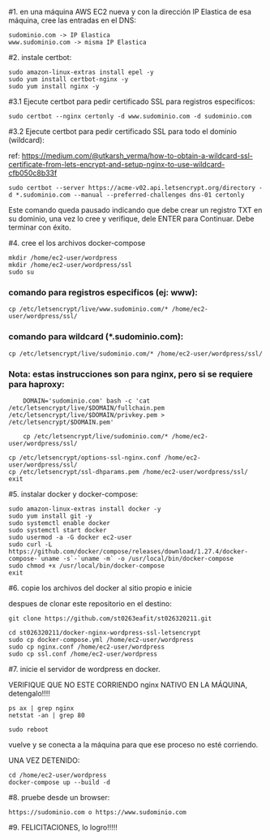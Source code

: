 #1. en una máquina AWS EC2 nueva y con la dirección IP Elastica de esa máquina, cree las entradas en el DNS:

    sudominio.com -> IP Elastica
    www.sudominio.com -> misma IP Elastica

#2. instale certbot:

    sudo amazon-linux-extras install epel -y
    sudo yum install certbot-nginx -y
    sudo yum install nginx -y

#3.1 Ejecute certbot para pedir certificado SSL para registros especificos:

    sudo certbot --nginx certonly -d www.sudominio.com -d sudominio.com

#3.2  Ejecute certbot para pedir certificado SSL para todo el dominio (wildcard):

ref: https://medium.com/@utkarsh_verma/how-to-obtain-a-wildcard-ssl-certificate-from-lets-encrypt-and-setup-nginx-to-use-wildcard-cfb050c8b33f

    sudo certbot --server https://acme-v02.api.letsencrypt.org/directory -d *.sudominio.com --manual --preferred-challenges dns-01 certonly

Este comando queda pausado indicando que debe crear un registro TXT en su dominio, una vez lo cree y verifique, dele ENTER para Continuar. Debe terminar con éxito.

#4. cree el los archivos docker-compose

    mkdir /home/ec2-user/wordpress
    mkdir /home/ec2-user/wordpress/ssl
    sudo su

### comando para registros especificos (ej: www):
    cp /etc/letsencrypt/live/www.sudominio.com/* /home/ec2-user/wordpress/ssl/

### comando para wildcard (*.sudominio.com):
    cp /etc/letsencrypt/live/sudominio.com/* /home/ec2-user/wordpress/ssl/

###     Nota: estas instrucciones son para nginx, pero si se requiere para haproxy:

        DOMAIN='sudominio.com' bash -c 'cat /etc/letsencrypt/live/$DOMAIN/fullchain.pem /etc/letsencrypt/live/$DOMAIN/privkey.pem > /etc/letsencrypt/$DOMAIN.pem'

        cp /etc/letsencrypt/live/sudominio.com/* /home/ec2-user/wordpress/ssl/

    cp /etc/letsencrypt/options-ssl-nginx.conf /home/ec2-user/wordpress/ssl/
    cp /etc/letsencrypt/ssl-dhparams.pem /home/ec2-user/wordpress/ssl/
    exit



#5. instalar docker y docker-compose:

    sudo amazon-linux-extras install docker -y
    sudo yum install git -y
    sudo systemctl enable docker
    sudo systemctl start docker
    sudo usermod -a -G docker ec2-user
    sudo curl -L https://github.com/docker/compose/releases/download/1.27.4/docker-compose-`uname -s`-`uname -m` -o /usr/local/bin/docker-compose
    sudo chmod +x /usr/local/bin/docker-compose
    exit

#6. copie los archivos del docker al sitio propio e inicie

despues de clonar este repositorio en el destino:

    git clone https://github.com/st0263eafit/st026320211.git

    cd st026320211/docker-nginx-wordpress-ssl-letsencrypt
    sudo cp docker-compose.yml /home/ec2-user/wordpress
    sudo cp nginx.conf /home/ec2-user/wordpress
    sudo cp ssl.conf /home/ec2-user/wordpress

#7. inicie el servidor de wordpress en docker.

VERIFIQUE QUE NO ESTE CORRIENDO nginx NATIVO EN LA MÁQUINA, detengalo!!!!

    ps ax | grep nginx
    netstat -an | grep 80

    sudo reboot

vuelve y se conecta a la máquina para que ese proceso no esté corriendo.

UNA VEZ DETENIDO:

    cd /home/ec2-user/wordpress
    docker-compose up --build -d

#8. pruebe desde un browser:

    https://sudominio.com o https://www.sudominio.com

#9.  FELICITACIONES, lo logro!!!!!
